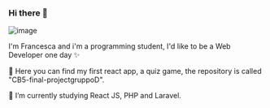 ### Hi there 👋
![image](https://user-images.githubusercontent.com/116550464/219017264-15af27e2-e159-41d8-aa48-d8c4b2692c6a.png)
<p>I'm Francesca and i'm a programming student, I'd like to be a Web Developer one day ✨</p>
<p>🔭 Here you can find my first react app, a quiz game, the repository is called "CB5-final-projectgruppoD".</p>
<p>🌱 I’m currently studying React JS, PHP and Laravel.</p>



<!--
**IFranc3sca/IFranc3sca** is a ✨ _special_ ✨ repository because its `README.md` (this file) appears on your GitHub profile.

Here are some ideas to get you started:

- 🔭 I’m currently working on ...
- 🌱 I’m currently learning ...
- 👯 I’m looking to collaborate on ...
- 🤔 I’m looking for help with ...
- 💬 Ask me about ...
- 📫 How to reach me: ...
- 😄 Pronouns: ...
- ⚡ Fun fact: ...
-->
